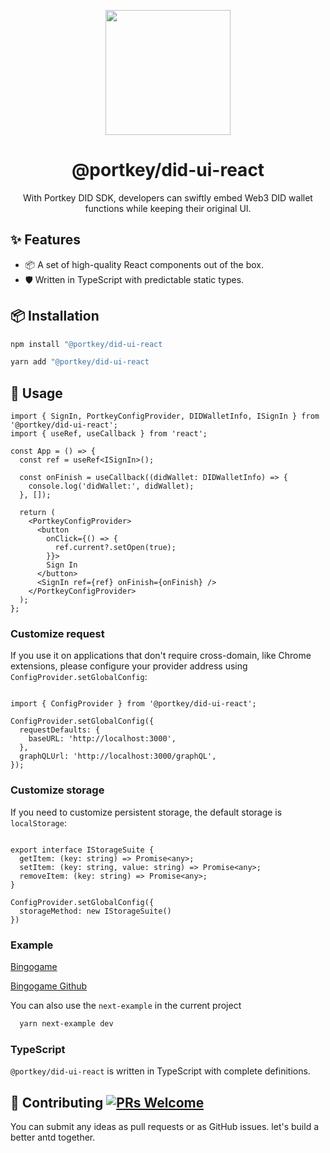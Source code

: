 
<p align="center">
  <a href="https://portkeydocs.readthedocs.io/en/pre-release/PortkeyDIDUISDK/index.html">
    <img width="200" src= "https://raw.githubusercontent.com/Portkey-Wallet/portkey-web/master/logo.png"/>
  </a>
</p>

<h1 align="center">@portkey/did-ui-react</h1>

<div align="center">
With Portkey DID SDK, developers can swiftly embed Web3 DID wallet functions while
keeping their original UI.
</div>

<h2>✨ Features </h2>

- 📦 A set of high-quality React components out of the box.
- 🛡 Written in TypeScript with predictable static types.

<h2>📦 Installation</h2>

```bash
npm install "@portkey/did-ui-react
```

```bash
yarn add "@portkey/did-ui-react
```

## 🔨 Usage

```tsx
import { SignIn, PortkeyConfigProvider, DIDWalletInfo, ISignIn } from '@portkey/did-ui-react';
import { useRef, useCallback } from 'react';

const App = () => {
  const ref = useRef<ISignIn>();

  const onFinish = useCallback((didWallet: DIDWalletInfo) => {
    console.log('didWallet:', didWallet);
  }, []);

  return (
    <PortkeyConfigProvider>
      <button
        onClick={() => {
          ref.current?.setOpen(true);
        }}>
        Sign In
      </button>
      <SignIn ref={ref} onFinish={onFinish} />
    </PortkeyConfigProvider>
  );
};

```

### Customize request

If you use it on applications that don't require cross-domain, like Chrome extensions,
please configure your provider address using ```ConfigProvider.setGlobalConfig```:

```tsx

import { ConfigProvider } from '@portkey/did-ui-react';

ConfigProvider.setGlobalConfig({
  requestDefaults: {
    baseURL: 'http://localhost:3000',
  },
  graphQLUrl: 'http://localhost:3000/graphQL',
});

```

### Customize storage

If you need to customize persistent storage, the default storage is ```localStorage```:

```tsx

export interface IStorageSuite {
  getItem: (key: string) => Promise<any>;
  setItem: (key: string, value: string) => Promise<any>;
  removeItem: (key: string) => Promise<any>;
}

ConfigProvider.setGlobalConfig({
  storageMethod: new IStorageSuite()
})

```

### Example

[Bingogame](https://bingogame-pro.portkey.finance/)

[Bingogame Github](https://github.com/Portkey-Wallet/portkey-bingo-game)

You can also use the ```next-example``` in the current project

```bash
  yarn next-example dev
```

### TypeScript

`@portkey/did-ui-react` is written in TypeScript with complete definitions.

## 🤝 Contributing [![PRs Welcome](https://img.shields.io/badge/PRs-welcome-brightgreen.svg?style=flat-square)](http://makeapullrequest.com)

You can submit any ideas as pull requests or as GitHub issues.
let's build a better antd together.
